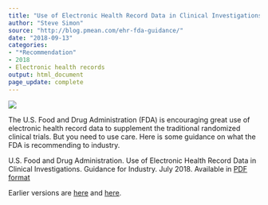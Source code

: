 ```yaml
---
title: "Use of Electronic Health Record Data in Clinical Investigations. Guidance for Industry"
author: "Steve Simon"
source: "http://blog.pmean.com/ehr-fda-guidance/"
date: "2018-09-13"
categories:
- "*Recommendation"
- 2018
- Electronic health records
output: html_document
page_update: complete
---
```


![](http://www.pmean.com/new-images/18/ehr-fda-guidance01.png)

<!---More--->

The U.S. Food and Drug Administration (FDA) is encouraging great use of electronic health record data to supplement the traditional randomized clinical trials. But you need to use care. Here is some guidance on what the FDA is recommending to industry.

U.S. Food and Drug Administration. Use of Electronic Health Record Data in Clinical Investigations. Guidance for Industry. July 2018. Available in [PDF format][fda1]

[fda1]: https://www.fda.gov/downloads/Drugs/GuidanceComplianceRegulatoryInformation/Guidances/UCM501068.pdf
Earlier versions are [here][sim1] and [here][sim2].
 
[sim1]: http://blog.pmean.com/ehr-fda-guidance/
[sim2]: http://new.pmean.com/ehr-fda-guidance/
 
